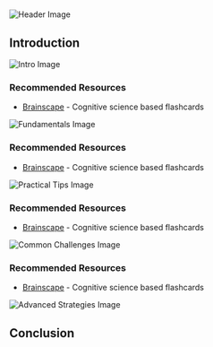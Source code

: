 # 


![Header Image](https://fal.media/files/koala/bQ1a8T1rzG0p8K4IEp5Fq.png)

## Introduction


![Intro Image](https://fal.media/files/kangaroo/rKMiT9AFngnOWA9GVOU1T.png)



### Recommended Resources
- [Brainscape](https://www.brainscape.com/) - Cognitive science based flashcards


![Fundamentals Image](https://fal.media/files/koala/20gV_ZwCZjk5kRHmvUDIk.png)



### Recommended Resources
- [Brainscape](https://www.brainscape.com/) - Cognitive science based flashcards


![Practical Tips Image](https://fal.media/files/elephant/AWHvBagHh-yrB1tZZeWD6.png)



### Recommended Resources
- [Brainscape](https://www.brainscape.com/) - Cognitive science based flashcards


![Common Challenges Image](https://fal.media/files/tiger/cU6s00Tp-ExuyuZnqa4TE.png)



### Recommended Resources
- [Brainscape](https://www.brainscape.com/) - Cognitive science based flashcards


![Advanced Strategies Image](https://fal.media/files/lion/mrhqgdOL_HJGb7xSbkS4h.png)

## Conclusion

